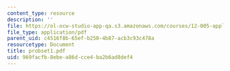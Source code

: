 ```yaml
---
content_type: resource
description: ''
file: https://ol-ocw-studio-app-qa.s3.amazonaws.com/courses/12-005-applications-of-continuum-mechanics-to-earth-atmospheric-and-planetary-sciences-spring-2006/969facfb8ebea86dcce4ba2b6ad8def4_probset1.pdf
file_type: application/pdf
parent_uid: c4516f8b-65ef-b250-4b87-acb3c93c478a
resourcetype: Document
title: probset1.pdf
uid: 969facfb-8ebe-a86d-cce4-ba2b6ad8def4
---
```

